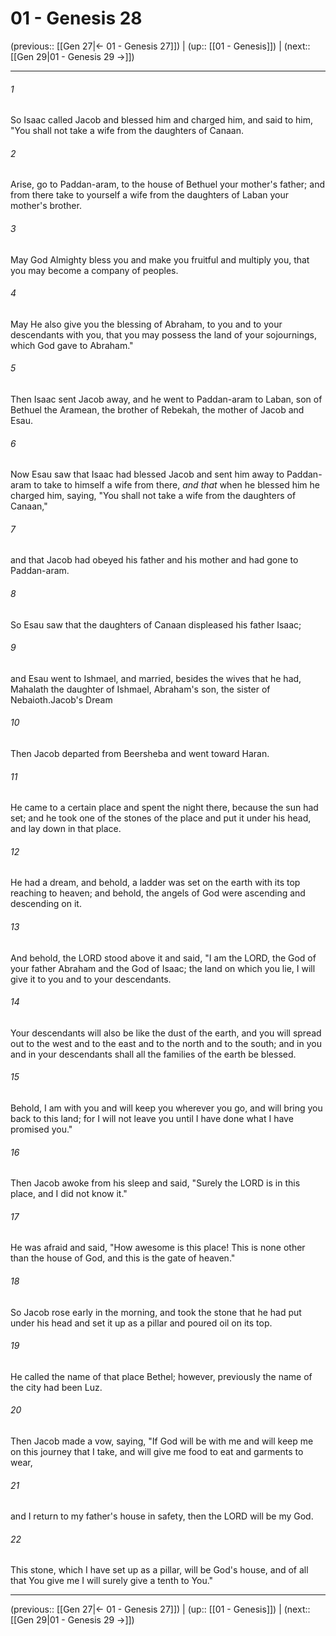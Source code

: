 # 01 - Genesis 28

(previous:: [[Gen 27|← 01 - Genesis 27]]) | (up:: [[01 - Genesis]]) | (next:: [[Gen 29|01 - Genesis 29 →]])

***


###### 1 
So Isaac called Jacob and blessed him and charged him, and said to him, "You shall not take a wife from the daughters of Canaan. 

###### 2 
Arise, go to Paddan-aram, to the house of Bethuel your mother's father; and from there take to yourself a wife from the daughters of Laban your mother's brother. 

###### 3 
May God Almighty bless you and make you fruitful and multiply you, that you may become a company of peoples. 

###### 4 
May He also give you the blessing of Abraham, to you and to your descendants with you, that you may possess the land of your sojournings, which God gave to Abraham." 

###### 5 
Then Isaac sent Jacob away, and he went to Paddan-aram to Laban, son of Bethuel the Aramean, the brother of Rebekah, the mother of Jacob and Esau. 

###### 6 
Now Esau saw that Isaac had blessed Jacob and sent him away to Paddan-aram to take to himself a wife from there, _and that_ when he blessed him he charged him, saying, "You shall not take a wife from the daughters of Canaan," 

###### 7 
and that Jacob had obeyed his father and his mother and had gone to Paddan-aram. 

###### 8 
So Esau saw that the daughters of Canaan displeased his father Isaac; 

###### 9 
and Esau went to Ishmael, and married, besides the wives that he had, Mahalath the daughter of Ishmael, Abraham's son, the sister of Nebaioth.Jacob's Dream 

###### 10 
Then Jacob departed from Beersheba and went toward Haran. 

###### 11 
He came to a certain place and spent the night there, because the sun had set; and he took one of the stones of the place and put it under his head, and lay down in that place. 

###### 12 
He had a dream, and behold, a ladder was set on the earth with its top reaching to heaven; and behold, the angels of God were ascending and descending on it. 

###### 13 
And behold, the LORD stood above it and said, "I am the LORD, the God of your father Abraham and the God of Isaac; the land on which you lie, I will give it to you and to your descendants. 

###### 14 
Your descendants will also be like the dust of the earth, and you will spread out to the west and to the east and to the north and to the south; and in you and in your descendants shall all the families of the earth be blessed. 

###### 15 
Behold, I am with you and will keep you wherever you go, and will bring you back to this land; for I will not leave you until I have done what I have promised you." 

###### 16 
Then Jacob awoke from his sleep and said, "Surely the LORD is in this place, and I did not know it." 

###### 17 
He was afraid and said, "How awesome is this place! This is none other than the house of God, and this is the gate of heaven." 

###### 18 
So Jacob rose early in the morning, and took the stone that he had put under his head and set it up as a pillar and poured oil on its top. 

###### 19 
He called the name of that place Bethel; however, previously the name of the city had been Luz. 

###### 20 
Then Jacob made a vow, saying, "If God will be with me and will keep me on this journey that I take, and will give me food to eat and garments to wear, 

###### 21 
and I return to my father's house in safety, then the LORD will be my God. 

###### 22 
This stone, which I have set up as a pillar, will be God's house, and of all that You give me I will surely give a tenth to You."

***

(previous:: [[Gen 27|← 01 - Genesis 27]]) | (up:: [[01 - Genesis]]) | (next:: [[Gen 29|01 - Genesis 29 →]])
